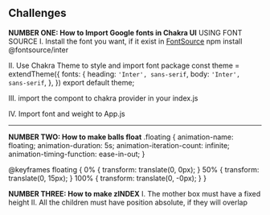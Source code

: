 ## Challenges

**NUMBER ONE: How to Import Google fonts in Chakra UI**
USING FONT SOURCE
I. Install the font you want, if it exist in [FontSource](https://fontsource.org/fonts)
npm install @fontsource/inter

II. Use Chakra Theme to style and import font package
const theme = extendTheme({
fonts: {
heading: `'Inter', sans-serif`,
body: `'Inter', sans-serif`,
},
})
export default theme;

III. import the compont to chakra provider in your index.js
<ChakraProvider theme={theme}>
<App />
</ChakraProvider>

IV. Import font and weight to App.js 

**********************************************************

**NUMBER TWO: How to make balls float**
.floating {
  animation-name: floating;
  animation-duration: 5s;
  animation-iteration-count: infinite;
  animation-timing-function: ease-in-out;
}

@keyframes floating {
  0% {
    transform: translate(0, 0px);
  }
  50% {
    transform: translate(0, 15px);
  }
  100% {
    transform: translate(0, -0px);
  }
}

**NUMBER THREE: How to make zINDEX**
I. The mother box must have a fixed height
II. All the children must have position absolute, if they will overlap
